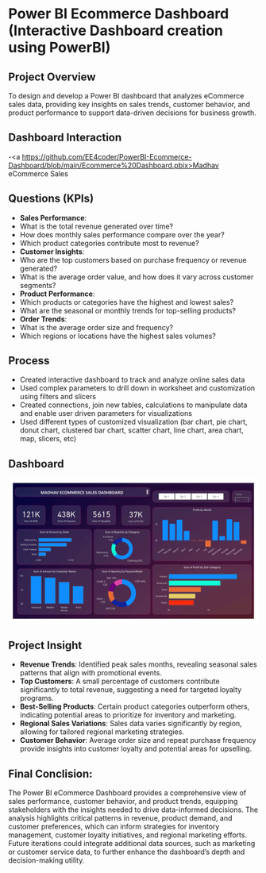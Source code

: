 # Power BI Ecommerce Dashboard (Interactive Dashboard creation using PowerBI)
## Project Overview
To design and develop a Power BI dashboard that analyzes eCommerce sales data, providing key insights on sales trends, customer behavior, and product performance to support data-driven decisions for business growth.

## Dashboard Interaction
-<a https://github.com/EE4coder/PowerBI-Ecommerce-Dashboard/blob/main/Ecommerce%20Dashboard.pbix>Madhav eCommerce Sales </a>

## Questions (KPIs)

- **Sales Performance**:
- What is the total revenue generated over time?
- How does monthly sales performance compare over the year?
- Which product categories contribute most to revenue?
- **Customer Insights**:
- Who are the top customers based on purchase frequency or revenue generated?
- What is the average order value, and how does it vary across customer segments?
- **Product Performance**:
- Which products or categories have the highest and lowest sales?
- What are the seasonal or monthly trends for top-selling products?
- **Order Trends**:
- What is the average order size and frequency?
- Which regions or locations have the highest sales volumes?

## Process
- Created interactive dashboard to track and analyze online sales data
- Used complex parameters to drill down in worksheet and customization using filters and slicers
- Created connections, join new tables, calculations to manipulate data and enable user driven parameters for visualizations
- Used different types of customized visualization (bar chart, pie chart, donut chart, clustered bar chart, scatter chart, line chart, area chart, map, slicers, etc)

## Dashboard

![Report](https://github.com/EE4coder/PowerBI-Ecommerce-Dashboard/blob/main/Ecommerce%20Dashboard.png)

## Project Insight
- **Revenue Trends**: Identified peak sales months, revealing seasonal sales patterns that align with promotional events.
- **Top Customers**: A small percentage of customers contribute significantly to total revenue, suggesting a need for targeted loyalty programs.
- **Best-Selling Products**: Certain product categories outperform others, indicating potential areas to prioritize for inventory and marketing.
- **Regional Sales Variations**: Sales data varies significantly by region, allowing for tailored regional marketing strategies.
- **Customer Behavior**: Average order size and repeat purchase frequency provide insights into customer loyalty and potential areas for upselling.
  
## Final Conclision:
The Power BI eCommerce Dashboard provides a comprehensive view of sales performance, customer behavior, and product trends, equipping stakeholders with the insights needed to drive data-informed decisions. The analysis highlights critical patterns in revenue, product demand, and customer preferences, which can inform strategies for inventory management, customer loyalty initiatives, and regional marketing efforts. Future iterations could integrate additional data sources, such as marketing or customer service data, to further enhance the dashboard’s depth and decision-making utility.
